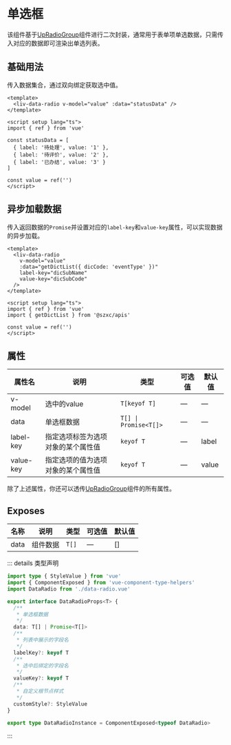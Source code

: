 # 单选框

该组件基于[UpRadioGroup](https://uiadmin.net/uview-plus/components/radio.html)组件进行二次封装，通常用于表单项单选数据，只需传入对应的数据即可渲染出单选列表。

## 基础用法

传入数据集合，通过双向绑定获取选中值。

```vue
<template>
  <liv-data-radio v-model="value" :data="statusData" />
</template>

<script setup lang="ts">
import { ref } from 'vue'

const statusData = [
  { label: '待处理', value: '1' },
  { label: '待评价', value: '2' },
  { label: '已办结', value: '3' }
]

const value = ref('')
</script>
```

## 异步加载数据

传入返回数据的`Promise`并设置对应的`label-key`和`value-key`属性，可以实现数据的异步加载。

```vue
<template>
  <liv-data-radio
    v-model="value"
    :data="getDictList({ dicCode: 'eventType' })"
    label-key="dicSubName"
    value-key="dicSubCode"
  />
</template>

<script setup lang="ts">
import { ref } from 'vue'
import { getDictList } from '@szxc/apis'

const value = ref('')
</script>
```

## 属性

| 属性名    | 说明                               | 类型                  | 可选值 | 默认值 |
| --------- | ---------------------------------- | --------------------- | ------ | ------ |
| v-model   | 选中的value                        | `T[keyof T]`          | —      | —      |
| data      | 单选框数据                         | `T[] \| Promise<T[]>` | —      | —      |
| label-key | 指定选项标签为选项对象的某个属性值 | `keyof T`             | —      | label  |
| value-key | 指定选项的值为选项对象的某个属性值 | `keyof T`             | —      | value  |

除了上述属性，你还可以透传[UpRadioGroup](https://uiadmin.net/uview-plus/components/radio.html#radiogroup-props)组件的所有属性。

## Exposes

| 名称 | 说明     | 类型  | 可选值 | 默认值 |
| ---- | -------- | ----- | ------ | ------ |
| data | 组件数据 | `T[]` | —      | []     |

::: details 类型声明

```ts
import type { StyleValue } from 'vue'
import { ComponentExposed } from 'vue-component-type-helpers'
import DataRadio from './data-radio.vue'

export interface DataRadioProps<T> {
  /**
   * 单选框数据
   */
  data: T[] | Promise<T[]>
  /**
   * 列表中展示的字段名
   */
  labelKey?: keyof T
  /**
   * 选中后绑定的字段名
   */
  valueKey?: keyof T
  /**
   * 自定义根节点样式
   */
  customStyle?: StyleValue
}

export type DataRadioInstance = ComponentExposed<typeof DataRadio>
```

:::
